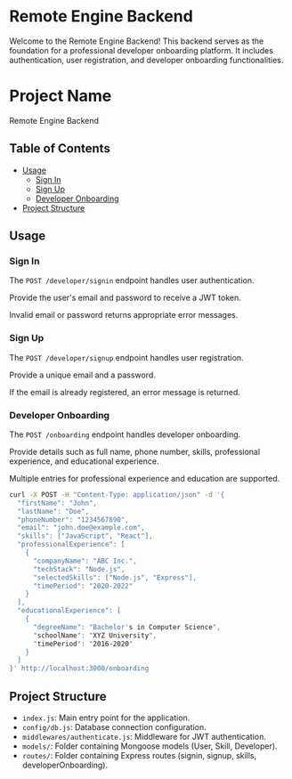 


# Remote Engine Backend

Welcome to the Remote Engine Backend! This backend serves as the foundation for a professional developer onboarding platform. It includes authentication, user registration, and developer onboarding functionalities.



# Project Name

Remote Engine Backend

## Table of Contents

- [Usage](#usage)
  - [Sign In](#sign-in)
  - [Sign Up](#sign-up)
  - [Developer Onboarding](#developer-onboarding)
- [Project Structure](#project-structure)

## Usage

### Sign In

The `POST /developer/signin` endpoint handles user authentication.

Provide the user's email and password to receive a JWT token.

Invalid email or password returns appropriate error messages.



### Sign Up

The `POST /developer/signup` endpoint handles user registration.

Provide a unique email and a password.

If the email is already registered, an error message is returned.


### Developer Onboarding

The `POST /onboarding` endpoint handles developer onboarding.

Provide details such as full name, phone number, skills, professional experience, and educational experience.

Multiple entries for professional experience and education are supported.

```bash
curl -X POST -H "Content-Type: application/json" -d '{
  "firstName": "John",
  "lastName": "Doe",
  "phoneNumber": "1234567890",
  "email": "john.doe@example.com",
  "skills": ["JavaScript", "React"],
  "professionalExperience": [
    {
      "companyName": "ABC Inc.",
      "techStack": "Node.js",
      "selectedSkills": ["Node.js", "Express"],
      "timePeriod": "2020-2022"
    }
  ],
  "educationalExperience": [
    {
      "degreeName": "Bachelor's in Computer Science",
      "schoolName": "XYZ University",
      "timePeriod": "2016-2020"
    }
  ]
}' http://localhost:3000/onboarding
```

## Project Structure

- `index.js`: Main entry point for the application.
- `config/db.js`: Database connection configuration.
- `middlewares/authenticate.js`: Middleware for JWT authentication.
- `models/`: Folder containing Mongoose models (User, Skill, Developer).
- `routes/`: Folder containing Express routes (signin, signup, skills, developerOnboarding).
